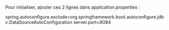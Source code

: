 Pour initialiser, ajouter ces 2 lignes dans application.properties :

spring.autoconfigure.exclude=org.springframework.boot.autoconfigure.jdbc.DataSourceAutoConfiguration
server.port=8084

